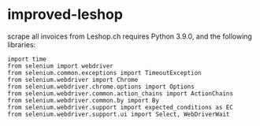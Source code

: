 # improved-leshop
scrape all invoices from Leshop.ch
requires Python 3.9.0, and the following libraries: 
```
import time
from selenium import webdriver
from selenium.common.exceptions import TimeoutException
from selenium.webdriver import Chrome
from selenium.webdriver.chrome.options import Options
from selenium.webdriver.common.action_chains import ActionChains
from selenium.webdriver.common.by import By
from selenium.webdriver.support import expected_conditions as EC
from selenium.webdriver.support.ui import Select, WebDriverWait

```
